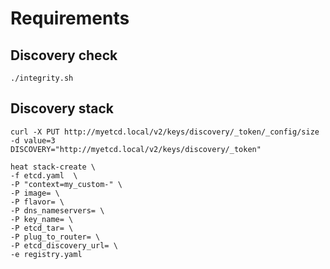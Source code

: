 # Requirements

## Discovery check

    ./integrity.sh


## Discovery stack

    curl -X PUT http://myetcd.local/v2/keys/discovery/_token/_config/size -d value=3
    DISCOVERY="http://myetcd.local/v2/keys/discovery/_token"
    
    heat stack-create \
    -f etcd.yaml  \
    -P "context=my_custom-" \
    -P image= \
    -P flavor= \
    -P dns_nameservers= \
    -P key_name= \
    -P etcd_tar= \
    -P plug_to_router= \
    -P etcd_discovery_url= \
    -e registry.yaml
